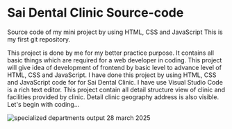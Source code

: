 # Sai Dental Clinic Source-code
Source code of my mini project by using HTML, CSS and JavaScript
This is my first git repository.

This project is done by me for my better practice purpose. It contains all basic things which are required for a web developer in coding. This project will give idea of development of frontend by basic level to advance level of HTML, CSS and JavaScript. I have done this project by using HTML, CSS and JavaScript code for for Sai Dental Clinic. I have use Visual Studio Code is a rich text editor. This project contain all detail structure view of clinic and facilities provided by clinic. Detail clinic geography address is also visible. Let's begin with coding...


![specialized departments output  28 march 2025](https://github.com/user-attachments/assets/002e32f7-5041-4108-9873-22dff1826e20)

